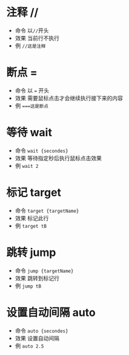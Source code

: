 # 注释 //

- 命令 以`//`开头
- 效果 当前行不执行
- 例 `//这是注释`

# 断点 =

- 命令 以 `=` 开头
- 效果 需要鼠标点击才会继续执行接下来的内容
- 例 `===这是断点`

# 等待 wait

- 命令 `wait {secondes}`
- 效果 等待指定秒后执行鼠标点击效果
- 例 `wait 2`

# 标记 target

- 命令 `target {targetName}`
- 效果 标记此行
- 例 `target tB`

# 跳转 jump

- 命令 `jump {targetName}`
- 效果 跳转到标记行
- 例 `jump tB`

# 设置自动间隔 auto

- 命令 `auto {secondes}`
- 效果 设置自动间隔
- 例 `auto 2.5`
